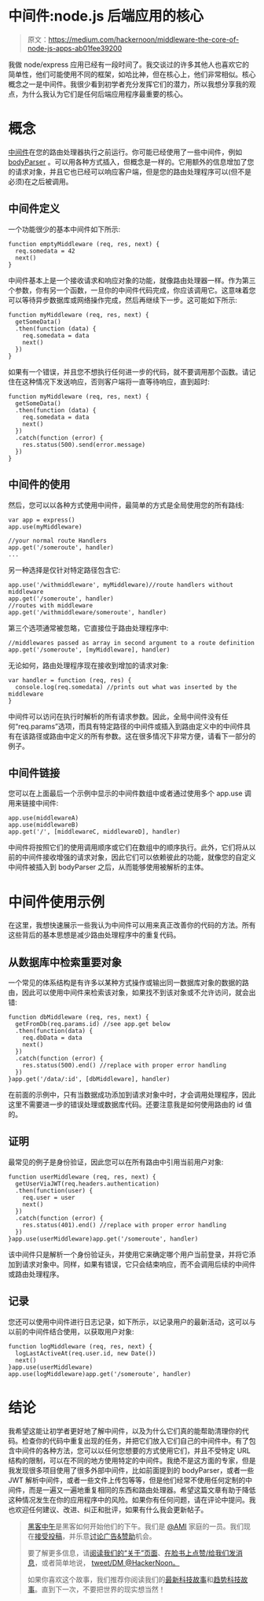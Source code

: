 # 中间件:node.js 后端应用的核心

> 原文：<https://medium.com/hackernoon/middleware-the-core-of-node-js-apps-ab01fee39200>

我做 node/express 应用已经有一段时间了。我交谈过的许多其他人也喜欢它的简单性，他们可能使用不同的框架，如哈比神，但在核心上，他们非常相似。核心概念之一是中间件。我很少看到初学者充分发挥它们的潜力，所以我想分享我的观点，为什么我认为它们是任何后端应用程序最重要的核心。

# 概念

[中间件](https://hackernoon.com/tagged/middleware)在您的路由处理器执行之前运行。你可能已经使用了一些中间件，例如 [bodyParser](https://www.npmjs.com/package/body-parser) 。可以用各种方式插入，但概念是一样的。它用额外的信息增加了您的请求对象，并且它也已经可以响应客户端，但是您的路由处理程序可以(但不是必须)在之后被调用。

## 中间件定义

一个功能很少的基本中间件如下所示:

```
function emptyMiddleware (req, res, next) {
  req.somedata = 42
  next()
}
```

中间件基本上是一个接收请求和响应对象的功能，就像路由处理器一样。作为第三个参数，你有另一个函数，一旦你的中间件代码完成，你应该调用它。这意味着您可以等待异步数据库或网络操作完成，然后再继续下一步。这可能如下所示:

```
function myMiddleware (req, res, next) {
  getSomeData()
  .then(function (data) {
    req.somedata = data
    next()
  })
}
```

如果有一个错误，并且您不想执行任何进一步的代码，就不要调用那个函数。请记住在这种情况下发送响应，否则客户端将一直等待响应，直到超时:

```
function myMiddleware (req, res, next) {
  getSomeData()
  .then(function (data) {
    req.somedata = data
    next()
  })
  .catch(function (error) {
    res.status(500).send(error.message)
  })
}
```

## 中间件的使用

然后，您可以以各种方式使用中间件，最简单的方式是全局使用您的所有路线:

```
var app = express()
app.use(myMiddleware)

//your normal route Handlers
app.get('/someroute', handler)
...
```

另一种选择是仅针对特定路径包含它:

```
app.use('/withmiddleware', myMiddleware)//route handlers without middleware
app.get('/someroute', handler)
//routes with middleware
app.get('/withmiddleware/someroute', handler)
```

第三个选项通常被忽略，它直接位于路由处理程序中:

```
//middlewares passed as array in second argument to a route definition
app.get('/someroute', [myMiddleware], handler)
```

无论如何，路由处理程序现在接收到增加的请求对象:

```
var handler = function (req, res) {
  console.log(req.somedata) //prints out what was inserted by the middleware
}
```

中间件可以访问在执行时解析的所有请求参数。因此，全局中间件没有任何“req.params”选项，而具有特定路径的中间件或插入到路由定义中的中间件具有在该路径或路由中定义的所有参数。这在很多情况下非常方便，请看下一部分的例子。

## 中间件链接

您可以在上面最后一个示例中显示的中间件数组中或者通过使用多个 app.use 调用来链接中间件:

```
app.use(middlewareA)
app.use(middlewareB)
app.get('/', [middlewareC, middlewareD], handler)
```

中间件将按照它们的使用调用顺序或它们在数组中的顺序执行。此外，它们将从以前的中间件接收增强的请求对象，因此它们可以依赖彼此的功能，就像您的自定义中间件被插入到 bodyParser 之后，从而能够使用被解析的主体。

# 中间件使用示例

在这里，我想快速展示一些我认为中间件可以用来真正改善你的代码的方法。所有这些背后的基本思想是减少路由处理程序中的重复代码。

## 从数据库中检索重要对象

一个常见的体系结构是有许多以某种方式操作或输出同一数据库对象的数据的路由，因此可以使用中间件来检索该对象，如果找不到该对象或不允许访问，就会出错:

```
function dbMiddleware (req, res, next) {
  getFromDb(req.params.id) //see app.get below
  .then(function(data) {
    req.dbData = data
    next()
  })
  .catch(function (error) {
    res.status(500).end() //replace with proper error handling
  })
}app.get('/data/:id', [dbMiddleware], handler)
```

在前面的示例中，只有当数据成功添加到请求对象中时，才会调用处理程序，因此这里不需要进一步的错误处理或数据库代码。还要注意我是如何使用路由的 id 值的。

## 证明

最常见的例子是身份验证，因此您可以在所有路由中引用当前用户对象:

```
function userMiddleware (req, res, next) {
  getUserViaJWT(req.headers.authentication)
  .then(function(user) {
    req.user = user
    next()
  })
  .catch(function (error) {
    res.status(401).end() //replace with proper error handling
  })
}app.use(userMiddleware)app.get('/someroute', handler)
```

该中间件只是解析一个身份验证头，并使用它来确定哪个用户当前登录，并将它添加到请求对象中。同样，如果有错误，它只会结束响应，而不会调用后续的中间件或路由处理程序。

## 记录

您还可以使用中间件进行日志记录，如下所示，以记录用户的最新活动，这可以与以前的中间件结合使用，以获取用户对象:

```
function logMiddleware (req, res, next) {
  logLastActiveAt(req.user.id, new Date())
  next()
}app.use(userMiddleware)
app.use(logMiddleware)app.get('/someroute', handler)
```

# 结论

我希望这能让初学者更好地了解中间件，以及为什么它们真的能帮助清理你的代码。检查你的代码中重复出现的任务，并把它们放入它们自己的中间件中。有了包含中间件的各种方法，您可以以任何您想要的方式使用它们，并且不受特定 URL 结构的限制，可以在不同的地方使用特定的中间件。我绝不是这方面的专家，但是我发现很多项目使用了很多外部中间件，比如前面提到的 bodyParser，或者一些 JWT 解析中间件，或者一些文件上传包等等，但是他们经常不使用任何定制的中间件，而是一遍又一遍地重复相同的东西和路由处理器。希望这篇文章有助于降低这种情况发生在你的应用程序中的风险。如果你有任何问题，请在评论中提问。我也欢迎任何建议、改进、纠正和批评，如果有什么我会更新帖子。

> [黑客中午](http://bit.ly/Hackernoon)是黑客如何开始他们的下午。我们是 [@AMI](http://bit.ly/atAMIatAMI) 家庭的一员。我们现在[接受投稿](http://bit.ly/hackernoonsubmission)，并乐意[讨论广告&赞助](mailto:partners@amipublications.com)机会。
> 
> 要了解更多信息，请[阅读我们的“关于”页面](https://goo.gl/4ofytp)、[在脸书上点赞/给我们发消息](http://bit.ly/HackernoonFB)，或者简单地说， [tweet/DM @HackerNoon。](https://goo.gl/k7XYbx)
> 
> 如果你喜欢这个故事，我们推荐你阅读我们的[最新科技故事](http://bit.ly/hackernoonlatestt)和[趋势科技故事](https://hackernoon.com/trending)。直到下一次，不要把世界的现实想当然！